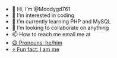 - 👋 Hi, I’m @Moodygd761
- 👀 I’m interested in coding
- 🌱 I’m currently learning PHP and MySQL
- 💞️ I’m looking to collaborate on anything
- 📫 How to reach me email me at <a href="mailto:webmaster@example.com">
- 😄 Pronouns: he/him
- ⚡ Fun fact: I am me

<!---
Moodygd761/Moodygd761 is a ✨ special ✨ repository because its `README.md` (this file) appears on your GitHub profile.
You can click the Preview link to take a look at your changes.
--->
